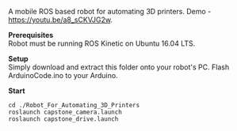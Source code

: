 A mobile ROS based robot for automating 3D printers.
Demo - https://youtu.be/a8_sCKVJG2w.

**Prerequisites**  
Robot must be running ROS Kinetic on Ubuntu 16.04 LTS.

**Setup**  
Simply download and extract this folder onto your robot's PC. Flash ArduinoCode.ino to your Arduino.

**Start**
```
cd ./Robot_For_Automating_3D_Printers  
roslaunch capstone_camera.launch  
roslaunch capstone_drive.launch
```
